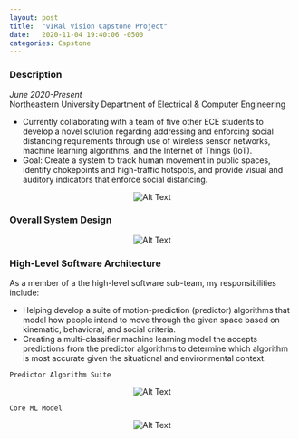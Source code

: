 ```yaml
---
layout: post
title:  "vIRal Vision Capstone Project"
date:   2020-11-04 19:40:06 -0500
categories: Capstone
---
```

### Description 
_June 2020-Present_<br/>
Northeastern University Department of Electrical & Computer Engineering                                           
- Currently collaborating with a team of five other ECE students to develop a novel solution regarding addressing and enforcing social distancing requirements through use of wireless sensor networks, machine learning algorithms, and the Internet of Things (IoT).
- Goal: Create a system to track human movement in public spaces, identify chokepoints and high-traffic hotspots, and provide visual and auditory indicators that enforce social distancing.

<div class="post-content">
    <p align="center">
    <img src="https://i.ibb.co/xznnP2q/ps.jpg" alt="Alt Text" /></p>
</div>

### Overall System Design
<div class="post-content">
    <p align="center">
    <img src="https://i.ibb.co/yRWjxQn/vva.png" alt="Alt Text" /></p>
</div>

### High-Level Software Architecture

As a member of a the high-level software sub-team, my responsibilities include: <br/> 
- Helping develop a suite of motion-prediction (predictor) algorithms that model how people intend to move through the given space based on kinematic, behavioral, and social criteria.
- Creating a multi-classifier machine learning model the accepts predictions from the predictor algorithms to determine which algorithm is most accurate given the situational and environmental context.

`Predictor Algorithm Suite`
<div class="post-content">
    <p align="center">
    <img src="https://i.ibb.co/NTzqsvx/pds.png" alt="Alt Text" />
    </p>
</div>

`Core ML Model`
<div class="post-content">
    <p align="center">
    <img src="https://i.ibb.co/RPx6r9d/ovr.png" alt="Alt Text" />
    </p>
</div>

